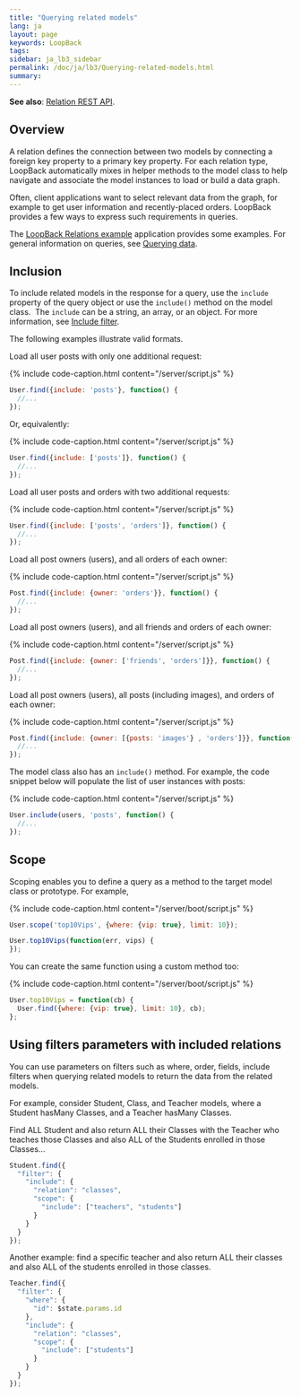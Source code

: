 ```yaml
---
title: "Querying related models"
lang: ja
layout: page
keywords: LoopBack
tags:
sidebar: ja_lb3_sidebar
permalink: /doc/ja/lb3/Querying-related-models.html
summary:
---
```


**See also**: [Relation REST API](Relation-REST-API.html).

## Overview

A relation defines the connection between two models by connecting a foreign key property to a primary key property.
For each relation type, LoopBack automatically mixes in helper methods to the model class to help navigate and associate the model instances to load or build a data graph.

Often, client applications want to select relevant data from the graph, for example to get user information and recently-placed orders.
LoopBack provides a few ways to express such requirements in queries.

The [LoopBack Relations example](https://github.com/strongloop/loopback-example-relations) application provides some examples.
For general information on queries, see [Querying data](Querying-data.html).

## Inclusion

To include related models in the response for a query, use the `include` property of the query object or use the `include()` method on the model class. 
The `include` can be a string, an array, or an object. For more information, see [Include filter](Include-filter.html).

The following examples illustrate valid formats.

Load all user posts with only one additional request:

{% include code-caption.html content="/server/script.js" %}
```javascript
User.find({include: 'posts'}, function() {
  //...
});
```

Or, equivalently:

{% include code-caption.html content="/server/script.js" %}
```javascript
User.find({include: ['posts']}, function() {
  //...
});
```

Load all user posts and orders with two additional requests:

{% include code-caption.html content="/server/script.js" %}
```javascript
User.find({include: ['posts', 'orders']}, function() {
  //...
});
```

Load all post owners (users), and all orders of each owner:

{% include code-caption.html content="/server/script.js" %}
```javascript
Post.find({include: {owner: 'orders'}}, function() {
  //...
});
```

Load all post owners (users), and all friends and orders of each owner:

{% include code-caption.html content="/server/script.js" %}
```javascript
Post.find({include: {owner: ['friends', 'orders']}}, function() {
  //...
});
```

Load all post owners (users), all posts (including images), and orders of each owner:

{% include code-caption.html content="/server/script.js" %}
```javascript
Post.find({include: {owner: [{posts: 'images'} , 'orders']}}, function() {
  //...
});
```

The model class also has an `include()` method. For example, the code snippet below will populate the list of user instances with posts:

{% include code-caption.html content="/server/script.js" %}
```javascript
User.include(users, 'posts', function() {
  //...
});
```

## Scope

Scoping enables you to define a query as a method to the target model class or prototype. For example,

{% include code-caption.html content="/server/boot/script.js" %}
```javascript
User.scope('top10Vips', {where: {vip: true}, limit: 10});

User.top10Vips(function(err, vips) {
});
```

You can create the same function using a custom method too:

{% include code-caption.html content="/server/boot/script.js" %}
```javascript
User.top10Vips = function(cb) {
  User.find({where: {vip: true}, limit: 10}, cb);
};
```

## Using filters parameters with included relations

You can use parameters on filters such as where, order, fields, include filters when querying related models to return the data from the related models.

For example, consider Student, Class, and Teacher models, where a Student hasMany Classes, and a Teacher hasMany Classes.

Find ALL Student and also return ALL their Classes with the Teacher who teaches those Classes and also ALL of the Students enrolled in those Classes...

```javascript
Student.find({
  "filter": {
    "include": {
      "relation": "classes",
      "scope": {
        "include": ["teachers", "students"]
      }
    }
  }
});
```

Another example: find a specific teacher and also return ALL their classes and also ALL of the students enrolled in those classes.

```javascript
Teacher.find({
  "filter": {
    "where": {
      "id": $state.params.id
    },
    "include": {
      "relation": "classes",
      "scope": {
        "include": ["students"]
      }
    }
  }
});
```